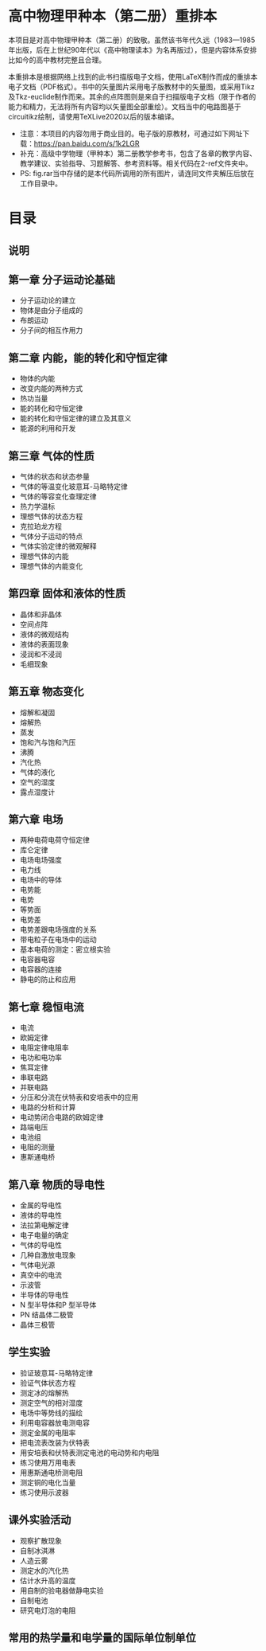 # 高中物理甲种本（第二册）重排本
本项目是对高中物理甲种本（第二册）的致敬。虽然该书年代久远（1983—1985年出版，后在上世纪90年代以《高中物理读本》为名再版过），但是内容体系安排比如今的高中教材完整且合理。

本重排本是根据网络上找到的此书扫描版电子文档，使用LaTeX制作而成的重排本电子文档（PDF格式）。书中的矢量图片采用电子版教材中的矢量图，或采用Tikz及Tkz-euclide制作而来。其余的点阵图则是来自于扫描版电子文档（限于作者的能力和精力，无法将所有内容均以矢量图全部重绘）。文档当中的电路图基于circuitikz绘制，请使用TeXLive2020以后的版本编译。

* 注意：本项目的内容勿用于商业目的。电子版的原教材，可通过如下网址下载：https://pan.baidu.com/s/1k2LGR
* 补充：高级中学物理（甲种本）第二册教学参考书，包含了各章的教学内容、教学建议、实验指导、习题解答、参考资料等。相关代码在2-ref文件夹中。
* PS: fig.rar当中存储的是本代码所调用的所有图片，请连同文件夹解压后放在工作目录中。

# 目录
## 说明
## 第一章  分子运动论基础
* 分子运动论的建立       
* 物体是由分子组成的          
* 布朗运动                         
* 分子间的相互作用力        
       
## 第二章  内能，能的转化和守恒定律
* 物体的内能                        
* 改变内能的两种方式              
* 热功当量                         
* 能的转化和守恒定律                  
* 能的转化和守恒定律的建立及其意义     
* 能源的利用和开发       
           
## 第三章  气体的性质
* 气体的状态和状态参量          
* 气体的等温变化玻意耳-马略特定律      
* 气体的等容变化查理定律            
* 热力学温标                         
* 理想气体的状态方程                  
* 克拉珀龙方程                       
* 气体分子运动的特点                    
* 气体实验定律的微观解释                  
* 理想气体的内能                  
* 理想气体的内能变化    
           
## 第四章  固体和液体的性质
* 晶体和非晶体                
* 空间点阵                        
* 液体的微观结构                     
* 液体的表面现象                   
* 浸润和不浸润                    
* 毛细现象         
                 
## 第五章  物态变化
* 熔解和凝固            
* 熔解热                   
* 蒸发               
* 饱和汽与饱和汽压            
* 沸腾                         
* 汽化热                   
* 气体的液化                 
* 空气的湿度                       
* 露点湿度计                

## 第六章  电场
* 两种电荷电荷守恒定律      
* 库仑定律                       
* 电场电场强度           
* 电力线                   
* 电场中的导体            
* 电势能                  
* 电势                  
* 等势面                
* 电势差                    
* 电势差跟电场强度的关系                
* 带电粒子在电场中的运动           
* 基本电荷的测定：密立根实验             
* 电容器电容                    
* 电容器的连接                     
* 静电的防止和应用                 

## 第七章  稳恒电流
* 电流              
* 欧姆定律                      
* 电阻定律电阻率                     
* 电功和电功率                       
* 焦耳定律                          
* 串联电路                           
* 并联电路         
* 分压和分流在伏特表和安培表中的应用    
* 电路的分析和计算                      
* 电动势闭合电路的欧姆定律         
* 路端电压                   
* 电池组                     
* 电阻的测量                     
* 惠斯通电桥 
                   
## 第八章  物质的导电性
* 金属的导电性     
* 液体的导电性                  
* 法拉第电解定律                   
* 电子电量的确定                    
* 气体的导电性                     
* 几种自激放电现象                   
* 气体电光源                         
* 真空中的电流                     
* 示波管                           
* 半导体的导电性           
* N 型半导体和P 型半导体            
* PN 结晶体二极管                   
* 晶体三极管            
          
## 学生实验
* 验证玻意耳-马略特定律        
* 验证气体状态方程            
* 测定冰的熔解热                  
* 测定空气的相对湿度                    
* 电场中等势线的描绘                     
* 利用电容器放电测电容                   
* 测定金属的电阻率                     
* 把电流表改装为伏特表                  
* 用安培表和伏特表测定电池的电动势和内电阻   
* 练习使用万用电表            
* 用惠斯通电桥测电阻      
* 测定铜的电化当量                
* 练习使用示波器   
              
## 课外实验活动
* 观察扩散现象              
* 自制冰淇淋                      
* 人造云雾                     
* 测定水的汽化热                       
* 估计水升高的温度                      
* 用自制的验电器做静电实验              
* 自制电池                         
* 研究电灯泡的电阻           
        
## 常用的热学量和电学量的国际单位制单位
